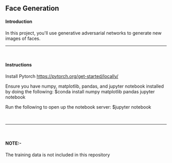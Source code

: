 <h2>Face Generation</h2>

<h4>Introduction</h4>
In this project, you'll use generative adversarial networks to generate new images of faces.

<br>
<hr>
<br>

<h4>Instructions</h4>

Install Pytorch
https://pytorch.org/get-started/locally/

Ensure you have numpy, matplotlib, pandas, and jupyter notebook installed by doing the following:
$conda install numpy matplotlib pandas jupyter notebook

Run the following to open up the notebook server:
$jupyter notebook

<br>
<hr>
<br>


<h4>NOTE:-</h4>
The training data is not included in this repository
